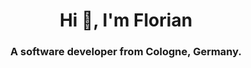 <h1 align="center">Hi 👋, I'm Florian</h1>
<h3 align="center">A software developer from Cologne, Germany.</h3>
           

  
  




